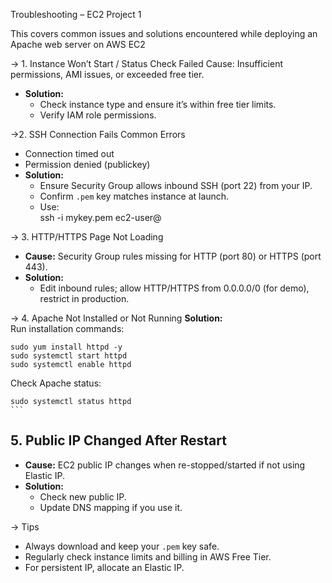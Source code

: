 
Troubleshooting – EC2 Project 1

This  covers common issues and solutions encountered while deploying an Apache web server on AWS EC2 

-> 1. Instance Won’t Start / Status Check Failed
Cause: Insufficient permissions, AMI issues, or exceeded free tier.
- **Solution:**  
  - Check instance type and ensure it’s within free tier limits.
  - Verify IAM role permissions.

->2. SSH Connection Fails
 Common Errors
  - Connection timed out 
  - Permission denied (publickey)
- **Solution:**  
  - Ensure Security Group allows inbound SSH (port 22) from your IP.
  - Confirm `.pem` key matches instance at launch.
  - Use:  
    ssh -i mykey.pem ec2-user@<public-ip>


-> 3. HTTP/HTTPS Page Not Loading
- **Cause:** Security Group rules missing for HTTP (port 80) or HTTPS (port 443).
- **Solution:**  
  - Edit inbound rules; allow HTTP/HTTPS from 0.0.0.0/0 (for demo), restrict in production.

-> 4. Apache Not Installed or Not Running
**Solution:**  
   Run installation commands:  
   
    sudo yum install httpd -y
    sudo systemctl start httpd
    sudo systemctl enable httpd
  
  Check Apache status:  
    
    sudo systemctl status httpd
    ```

## 5. Public IP Changed After Restart
- **Cause:** EC2 public IP changes when re-stopped/started if not using Elastic IP.
- **Solution:**  
  - Check new public IP.
  - Update DNS mapping if you use it.


-> Tips
- Always download and keep your `.pem` key safe.
- Regularly check instance limits and billing in AWS Free Tier.
- For persistent IP, allocate an Elastic IP.
